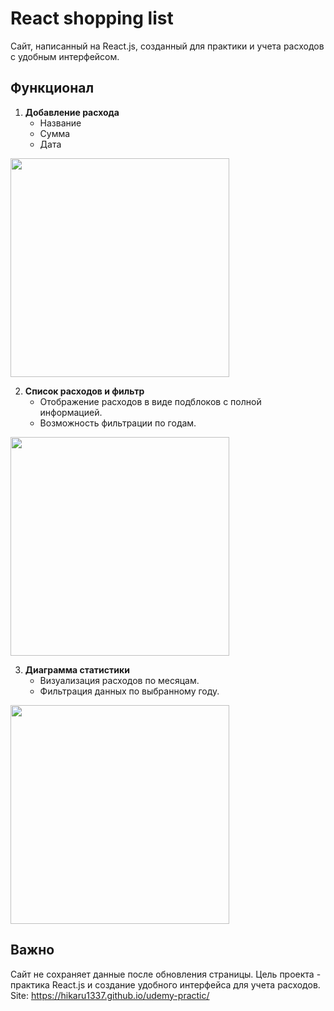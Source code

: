 # React shopping list

Сайт, написанный на React.js, созданный для практики и учета расходов с удобным интерфейсом.

## Функционал

1. **Добавление расхода**
   - Название
   - Сумма
   - Дата
 <img src="https://github.com/hikaru1337/udemy-practic/assets/56882712/27f31645-b1e0-4919-99d3-d056b785340c" width="350">

2. **Список расходов и фильтр**
   - Отображение расходов в виде подблоков с полной информацией.
   - Возможность фильтрации по годам.
<img src="https://github.com/hikaru1337/udemy-practic/assets/56882712/d9e6da0b-22e4-4961-a901-cc9a52a27efd" width="350">

3. **Диаграмма статистики**
   - Визуализация расходов по месяцам.
   - Фильтрация данных по выбранному году.
<img src="https://github.com/hikaru1337/udemy-practic/assets/56882712/18e16110-f7a8-4fa6-aecc-306c794bca66" width="350">

## Важно

Сайт не сохраняет данные после обновления страницы. Цель проекта - практика React.js и создание удобного интерфейса для учета расходов.\
Site: https://hikaru1337.github.io/udemy-practic/
